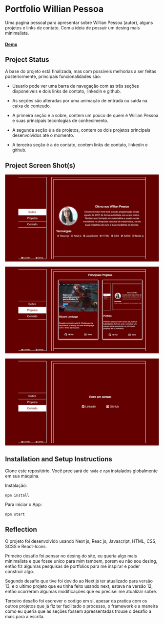 # Portfolio Willian Pessoa

Uma pagina pessoal para apresentar sobre Willian Pessoa (autor), alguns projetos e links de contato. Com a ideia de possuir um desing mais minimalista.

#### [Demo](https://github.com/willian-pessoa/portfolio-willian-pessoa)

## Project Status

A base do projeto está finalizada, mas com possiveis melhorias a ser feitas posteriormente, principais funcionalidades são:

- Usuario pode ver uma barra de navegação com as três seções disponeiveis e dois links de contato, linkedin e github.

- As seções são alteradas por uma animação de entrada ou saida na caixa de conteudo.

- A primeira seção é a sobre, contem um pouco de quem é Willian Pessoa e suas principais teconlogias de conhecimento.

- A segunda seção é a de projetos, contem os dois projetos principais desenvolvidos até o momento.

- A terceira seção é a de contato, contem links de contato, linkedin e github.

## Project Screen Shot(s)

![Sobre](./public/assets/portfolio-sobre.jpg)

![Projetos](./public/assets/portfolio-projetos.jpg)

![Contato](./public/assets/portfolio-contato.jpg)


## Installation and Setup Instructions

Clone este repositório. Você precisará de `node` e `npm` instalados globalmente em sua máquina.

Instalação:

`npm install`

Para iniciar o App:

`npm start`

## Reflection

O projeto foi desenvolvido usando Next js, Reac js, Javascript, HTML, CSS, SCSS e React-Icons. 

Primeiro desafio foi pensar no desing do site, eu queria algo mais minimalista e que fosse unico para mim tambem, porem eu não sou desing, então fiz algumas pesquisas de portfolios para me inspirar e poder construir algo.

Segundo desafio que tive foi devido ao Next js ter atualizado para versão 13, e o ultimo projeto que eu tinha feito usando next, estava na versão 12, então ocorreram algumas modificações que eu precisei me atualizar sobre.

Terceiro desafio foi escrever o codigo em si, apesar da pratica com os outros projetos 
que já fiz ter facilitado o processo, o framework e a maneira como eu queria que as seções fossem apressentadas trouxe o desafio a mais para a escrita.